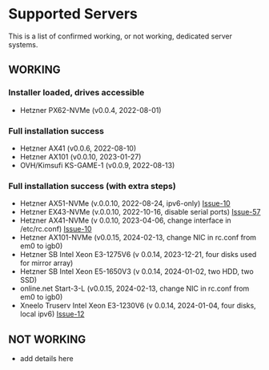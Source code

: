 # Supported Servers
This is a list of confirmed working, or not working, dedicated server systems.

## WORKING

### Installer loaded, drives accessible
* Hetzner PX62-NVMe (v0.0.4, 2022-08-01)

### Full installation success
* Hetzner AX41 (v0.0.6, 2022-08-10)
* Hetzner AX101 (v0.0.10, 2023-01-27)
* OVH/Kimsufi KS-GAME-1 (v0.0.9, 2022-08-13)

### Full installation success (with extra steps)
* Hetzner AX51-NVMe (v.0.0.10, 2022-08-24, ipv6-only) [Issue-10](https://github.com/depenguin-me/depenguin-run/issues/10)
* Hetzner EX43-NVMe (v.0.0.10, 2022-10-16, disable serial ports) [Issue-57](https://github.com/depenguin-me/depenguin-run/issues/57)
* Hetzner AX41-NVMe (v 0.0.10, 2023-04-06, change interface in /etc/rc.conf) [Issue-10](https://github.com/depenguin-me/depenguin-run/issues/10#issuecomment-1225893163)
* Hetzner AX101-NVMe (v0.0.15, 2024-02-13, change NIC in rc.conf from em0 to igb0)
* Hetzner SB Intel Xeon E3-1275V6 (v 0.0.14, 2023-12-21, four disks used for mirror array)
* Hetzner SB Intel Xeon E5-1650V3 (v 0.0.14, 2024-01-02, two HDD, two SSD)
* online.net Start-3-L (v0.0.15, 2024-02-13, change NIC in rc.conf from em0 to igb0)
* Xneelo Truserv Intel Xeon E3-1230V6 (v 0.0.14, 2024-01-04, four disks, local ipv6) [Issue-12](https://github.com/depenguin-me/depenguin-run/issues/12#issuecomment-1877658404)

## NOT WORKING
* add details here
